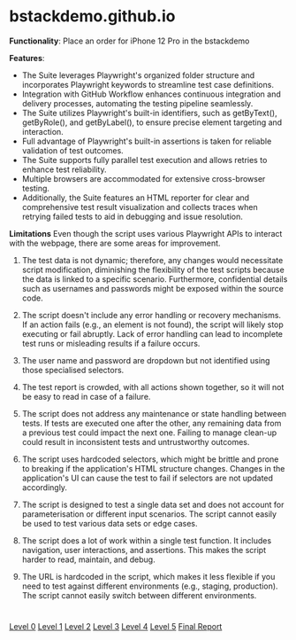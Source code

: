 # bstackdemo.github.io

**Functionality**: Place an order for iPhone 12 Pro in the bstackdemo

**Features**:
- The Suite leverages Playwright's organized folder structure and incorporates Playwright keywords to streamline test case definitions.
- Integration with GitHub Workflow enhances continuous integration and delivery processes, automating the testing pipeline seamlessly.
- The Suite utilizes Playwright's built-in identifiers, such as getByText(), getByRole(), and getByLabel(), to ensure precise element targeting and interaction.
- Full advantage of Playwright's built-in assertions is taken for reliable validation of test outcomes.
- The Suite supports fully parallel test execution and allows retries to enhance test reliability.
- Multiple browsers are accommodated for extensive cross-browser testing.
- Additionally, the Suite features an HTML reporter for clear and comprehensive test result visualization and collects traces when retrying failed tests to aid in debugging and issue resolution.

**Limitations**
Even though the script uses various Playwright APIs to interact with the webpage, there are some areas for improvement.
1. The test data is not dynamic; therefore, any changes would necessitate script modification, diminishing the flexibility of the test scripts because the data is linked to a specific scenario. Furthermore, confidential details such as usernames and passwords might be exposed within the source code.

2. The script doesn't include any error handling or recovery mechanisms. If an action fails (e.g., an element is not found), the script will likely stop executing or fail abruptly. Lack of error handling can lead to incomplete test runs or misleading results if a failure occurs.

3. The user name and password are dropdown but not identified using those specialised selectors.

4. The test report is crowded, with all actions shown together, so it will not be easy to read in case of a failure.

5. The script does not address any maintenance or state handling between tests. If tests are executed one after the other, any remaining data from a previous test could impact the next one. Failing to manage clean-up could result in inconsistent tests and untrustworthy outcomes.

6. The script uses hardcoded selectors, which might be brittle and prone to breaking if the application's HTML structure changes. Changes in the application's UI can cause the test to fail if selectors are not updated accordingly.

7. The script is designed to test a single data set and does not account for parameterisation or different input scenarios. The script cannot easily be used to test various data sets or edge cases.

8. The script does a lot of work within a single test function. It includes navigation, user interactions, and assertions. This makes the script harder to read, maintain, and debug.

9. The URL is hardcoded in the script, which makes it less flexible if you need to test against different environments (e.g., staging, production). The script cannot easily switch between different environments.
#
[Level 0](https://github.com/Cerosh/bstackdemo.github.io/tree/level.0)          [Level 1](https://github.com/Cerosh/bstackdemo.github.io/tree/level.1)   [Level 2](https://github.com/Cerosh/bstackdemo.github.io/tree/level.2)   [Level 3](https://github.com/Cerosh/bstackdemo.github.io/tree/level.3)   [Level 4](https://github.com/Cerosh/bstackdemo.github.io/tree/level.4)   [Level 5](https://github.com/Cerosh/bstackdemo.github.io/tree/level.5)   [Final Report](https://Cerosh.github.io/bstackdemo.github.io)

<!DOCTYPE html>
<html lang="en">
<head>
    <meta charset="UTF-8">
    <meta name="viewport" content="width=device-width, initial-scale=1.0">
    <style>
        /* Styling for the links container */
        .links-container {
            display: flex;
            flex-direction: row;
            flex-wrap: wrap;
            gap: 10px; /* Adds 10 pixels of space between each link */
        }
        
        /* Styling for all links */
        .links-container a {
            text-decoration: none;
            color: blue; /* Default link color */
            font-size: 16px;
            padding: 5px;
        }
        
        /* Highlighted link styling */
        .links-container a.highlighted {
            font-weight: bold;
            color: red; /* Highlight color */
            background-color: yellow; /* Highlight background */
            border-radius: 5px;
            padding: 5px 10px;
        }
    </style>
</head>
<body>
    <div class="links-container">
        <a href="https://github.com/Cerosh/bstackdemo.github.io/tree/level.0" class="highlighted">Level 0</a>
        <a href="https://github.com/Cerosh/bstackdemo.github.io/tree/level.1">Level 1</a>
        <a href="https://github.com/Cerosh/bstackdemo.github.io/tree/level.2">Level 2</a>
        <a href="https://github.com/Cerosh/bstackdemo.github.io/tree/level.3">Level 3</a>
        <a href="https://github.com/Cerosh/bstackdemo.github.io/tree/level.4">Level 4</a>
        <a href="https://github.com/Cerosh/bstackdemo.github.io/tree/level.5">Level 5</a>
        <a href="https://Cerosh.github.io/bstackdemo.github.io">Final Report</a>
    </div>
</body>
</html>


